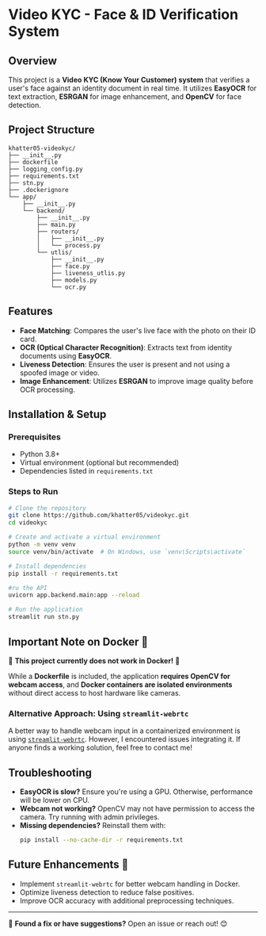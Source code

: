 # Video KYC - Face & ID Verification System

## Overview

This project is a **Video KYC (Know Your Customer) system** that verifies a user's face against an identity document in real time. It utilizes **EasyOCR** for text extraction, **ESRGAN** for image enhancement, and **OpenCV** for face detection.

## Project Structure

```
khatter05-videokyc/
├── __init__.py
├── dockerfile
├── logging_config.py
├── requirements.txt
├── stn.py
├── .dockerignore
└── app/
    ├── __init__.py
    └── backend/
        ├── __init__.py
        ├── main.py
        ├── routers/
        │   ├── __init__.py
        │   └── process.py
        └── utlis/
            ├── __init__.py
            ├── face.py
            ├── liveness_utlis.py
            ├── models.py
            └── ocr.py
```

## Features

- **Face Matching**: Compares the user's live face with the photo on their ID card.
- **OCR (Optical Character Recognition)**: Extracts text from identity documents using **EasyOCR**.
- **Liveness Detection**: Ensures the user is present and not using a spoofed image or video.
- **Image Enhancement**: Utilizes **ESRGAN** to improve image quality before OCR processing.

## Installation & Setup

### Prerequisites

- Python 3.8+
- Virtual environment (optional but recommended)
- Dependencies listed in `requirements.txt`

### Steps to Run

```sh
# Clone the repository
git clone https://github.com/khatter05/videokyc.git
cd videokyc

# Create and activate a virtual environment
python -m venv venv
source venv/bin/activate  # On Windows, use `venv\Scripts\activate`

# Install dependencies
pip install -r requirements.txt

#ru the API
uvicorn app.backend.main:app --reload

# Run the application
streamlit run stn.py
```

## Important Note on Docker 🐳

🚨 **This project currently does not work in Docker!** 🚨

While a **Dockerfile** is included, the application **requires OpenCV for webcam access**, and **Docker containers are isolated environments** without direct access to host hardware like cameras.

### Alternative Approach: Using `streamlit-webrtc`

A better way to handle webcam input in a containerized environment is using [`streamlit-webrtc`](https://github.com/whitphx/streamlit-webrtc). However, I encountered issues integrating it. If anyone finds a working solution, feel free to contact me!

## Troubleshooting

- **EasyOCR is slow?** Ensure you're using a GPU. Otherwise, performance will be lower on CPU.
- **Webcam not working?** OpenCV may not have permission to access the camera. Try running with admin privileges.
- **Missing dependencies?** Reinstall them with:
  ```sh
  pip install --no-cache-dir -r requirements.txt
  ```

## Future Enhancements 🚀

- Implement `streamlit-webrtc` for better webcam handling in Docker.
- Optimize liveness detection to reduce false positives.
- Improve OCR accuracy with additional preprocessing techniques.

---

📩 **Found a fix or have suggestions?** Open an issue or reach out! 😊


